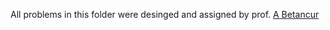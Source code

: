 All problems in this folder were desinged and assigned by prof. [A Betancur](https://inspirehep.net/authors/1737906?ui-citation-summary=true)